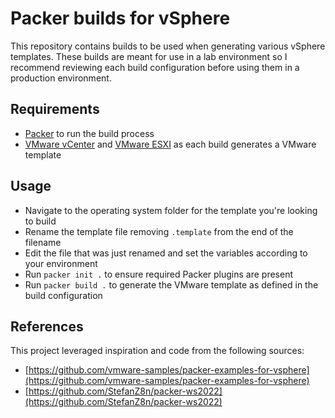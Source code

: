# Packer builds for vSphere

This repository contains builds to be used when generating various vSphere templates. These builds are meant for use in a lab environment so I recommend reviewing each build configuration before using them in a production environment.

## Requirements

* [Packer](https://www.packer.io/downloads) to run the build process
* [VMware vCenter](https://www.vmware.com/products/vcenter-server.html) and [VMware ESXI](https://www.vmware.com/products/esxi-and-esx.html) as each build generates a VMware template

## Usage

* Navigate to the operating system folder for the template you're looking to build
* Rename the template file removing `.template` from the end of the filename
* Edit the file that was just renamed and set the variables according to your environment
* Run `packer init .` to ensure required Packer plugins are present
* Run `packer build .` to generate the VMware template as defined in the build configuration

## References

This project leveraged inspiration and code from the following sources:

* [https://github.com/vmware-samples/packer-examples-for-vsphere](https://github.com/vmware-samples/packer-examples-for-vsphere)
* [https://github.com/StefanZ8n/packer-ws2022](https://github.com/StefanZ8n/packer-ws2022)